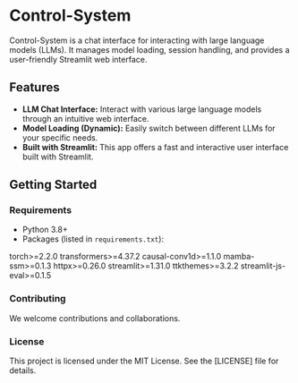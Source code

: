 # Control-System

Control-System is a chat interface for interacting with large language models (LLMs). It manages model loading, session handling, and provides a user-friendly Streamlit web interface.

## Features

- **LLM Chat Interface:** Interact with various large language models through an intuitive web interface.
- **Model Loading (Dynamic):** Easily switch between different LLMs for your specific needs.
- **Built with Streamlit:** This app offers a fast and interactive user interface built with Streamlit.

## Getting Started

### Requirements

* Python 3.8+
* Packages (listed in `requirements.txt`):

torch>=2.2.0
transformers>=4.37.2
causal-conv1d>=1.1.0
mamba-ssm>=0.1.3
httpx>=0.26.0
streamlit>=1.31.0
ttkthemes>=3.2.2
streamlit-js-eval>=0.1.5

### Contributing

We welcome contributions and collaborations.

### License

This project is licensed under the MIT License.  See the [LICENSE] file for details.
